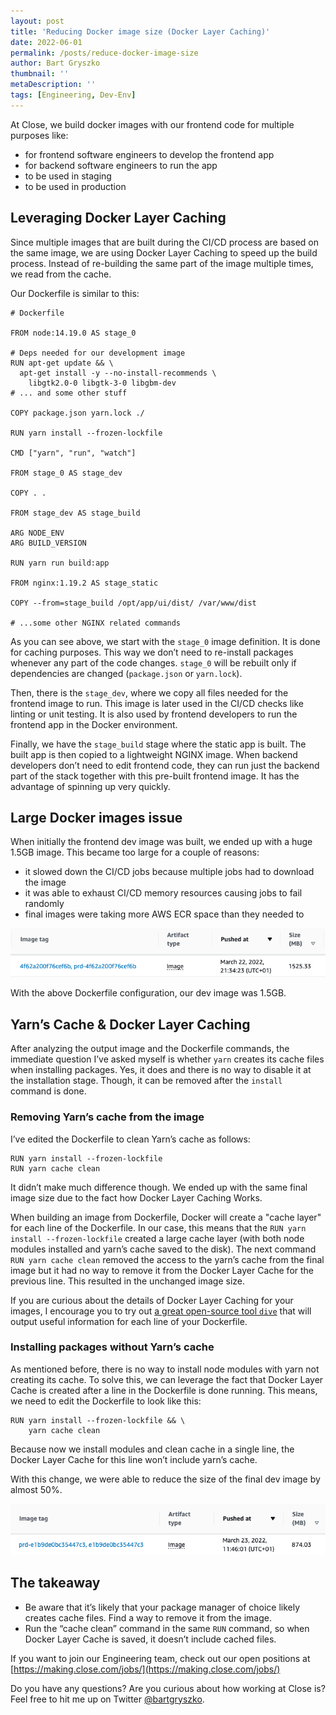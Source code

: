 ```yaml
---
layout: post
title: 'Reducing Docker image size (Docker Layer Caching)'
date: 2022-06-01
permalink: /posts/reduce-docker-image-size
author: Bart Gryszko
thumbnail: ''
metaDescription: ''
tags: [Engineering, Dev-Env]
---
```


At Close, we build docker images with our frontend code for multiple purposes like:

- for frontend software engineers to develop the frontend app
- for backend software engineers to run the app
- to be used in staging
- to be used in production

## Leveraging Docker Layer Caching

Since multiple images that are built during the CI/CD process are based on the same image, we are using Docker Layer Caching to speed up the build process. Instead of re-building the same part of the image multiple times, we read from the cache.

Our Dockerfile is similar to this:

```docker
# Dockerfile

FROM node:14.19.0 AS stage_0

# Deps needed for our development image
RUN apt-get update && \
  apt-get install -y --no-install-recommends \
	libgtk2.0-0 libgtk-3-0 libgbm-dev
# ... and some other stuff

COPY package.json yarn.lock ./

RUN yarn install --frozen-lockfile

CMD ["yarn", "run", "watch"]

FROM stage_0 AS stage_dev

COPY . .

FROM stage_dev AS stage_build

ARG NODE_ENV
ARG BUILD_VERSION

RUN yarn run build:app

FROM nginx:1.19.2 AS stage_static

COPY --from=stage_build /opt/app/ui/dist/ /var/www/dist

# ...some other NGINX related commands
```

As you can see above, we start with the `stage_0` image definition. It is done for caching purposes. This way we don’t need to re-install packages whenever any part of the code changes. `stage_0` will be rebuilt only if dependencies are changed (`package.json` or `yarn.lock`).

Then, there is the `stage_dev`, where we copy all files needed for the frontend image to run. This image is later used in the CI/CD checks like linting or unit testing. It is also used by frontend developers to run the frontend app in the Docker environment.

Finally, we have the `stage_build` stage where the static app is built. The built app is then copied to a lightweight NGINX image. When backend developers don’t need to edit frontend code, they can run just the backend part of the stack together with this pre-built frontend image. It has the advantage of spinning up very quickly.

## Large Docker images issue

When initially the frontend dev image was built, we ended up with a huge 1.5GB image. This became too large for a couple of reasons:

- it slowed down the CI/CD jobs because multiple jobs had to download the image
- it was able to exhaust CI/CD memory resources causing jobs to fail randomly
- final images were taking more AWS ECR space than they needed to

![before.png](./before.png)

With the above Dockerfile configuration, our dev image was 1.5GB.

## Yarn’s Cache & Docker Layer Caching

After analyzing the output image and the Dockerfile commands, the immediate question I’ve asked myself is whether `yarn` creates its cache files when installing packages. Yes, it does and there is no way to disable it at the installation stage. Though, it can be removed after the `install` command is done. 

### Removing Yarn’s cache from the image

I’ve edited the Dockerfile to clean Yarn’s cache as follows:

```docker
RUN yarn install --frozen-lockfile
RUN yarn cache clean
```

It didn’t make much difference though. We ended up with the same final image size due to the fact how Docker Layer Caching Works.

When building an image from Dockerfile, Docker will create a "cache layer" for each line of the Dockerfile. In our case, this means that the `RUN yarn install --frozen-lockfile` created a large cache layer (with both node modules installed and yarn’s cache saved to the disk). The next command `RUN yarn cache clean` removed the access to the yarn’s cache from the final image but it had no way to remove it from the Docker Layer Cache for the previous line. This resulted in the unchanged image size.

If you are curious about the details of Docker Layer Caching for your images, I encourage you to try out [a great open-source tool `dive`](https://github.com/wagoodman/dive) that will output useful information for each line of your Dockerfile.

### Installing packages without Yarn’s cache

As mentioned before, there is no way to install node modules with yarn not creating its cache. To solve this, we can leverage the fact that Docker Layer Cache is created after a line in the Dockerfile is done running. This means, we need to edit the Dockerfile to look like this:

```docker
RUN yarn install --frozen-lockfile && \
	yarn cache clean
```

Because now we install modules and clean cache in a single line, the Docker Layer Cache for this line won’t include yarn’s cache.

With this change, we were able to reduce the size of the final dev image by almost 50%.

![after.png](./after.png)

## The takeaway

- Be aware that it’s likely that your package manager of choice likely creates cache files. Find a way to remove it from the image.
- Run the “cache clean” command in the same `RUN` command, so when Docker Layer Cache is saved, it doesn’t include cached files.

If you want to join our Engineering team, check out our open positions at [https://making.close.com/jobs/](https://making.close.com/jobs/)

Do you have any questions? Are you curious about how working at Close is? Feel free to hit me up on Twitter [@bartgryszko](https://twitter.com/bartgryszko).
